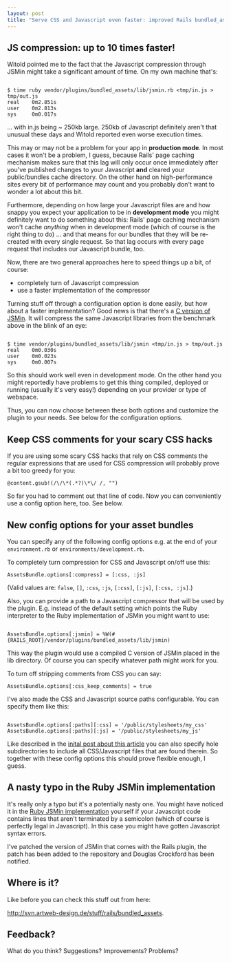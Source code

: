 ```yaml
--- 
layout: post
title: "Serve CSS and Javascript even faster: improved Rails bundled_assets plugin"
---
```

<h2>JS compression: up to 10 times faster!</h2>

<p>Witold pointed me to the fact that the Javascript compression through JSMin might take a significant amount of time. On my own machine that's:</p>

<pre><code>
$ time ruby vendor/plugins/bundled_assets/lib/jsmin.rb &lt;tmp/in.js > tmp/out.js 
real    0m2.851s
user    0m2.813s
sys     0m0.017s
</code></pre>

<p>... with in.js being ~ 250kb large. 250kb of Javascript definitely aren't that unusual these days and Witold reported even worse execution times.</p>

<p>This may or may not be a problem for your app in <strong>production mode</strong>. In most cases it won't be a problem, I guess, because Rails' page caching mechanism makes sure that this lag will only occur once immediately after you've published changes to your Javascript <strong>and</strong> cleared your public/bundles cache directory. On the other hand on high-performance sites every bit of performance may count and you probably don't want to wonder a lot about this bit.</p>

<p>Furthermore, depending on how large your Javascript files are and how snappy you expect your application to be in <strong>development mode</strong> you might definitely want to do something about this: Rails' page caching mechanism won't cache <em>anything</em> when in development mode (which of course is the right thing to do) ... and that means for our bundles that they will be re-created with every single request. So that lag occurs with every page request that includes our Javascript bundle, too.</p>

<p>Now, there are two general approaches here to speed things up a bit, of course:</p>

<ul>
	<li>completely turn of Javascript compression</li>
	<li>use a faster implementation of the compressor</li>
</ul>

<p>Turning stuff off through a configuration option is done easily, but how about a faster implementation? Good news is that there's a <a href="http://www.crockford.com/javascript/jsmin.c">C version of JSMin</a>. It will compress the same Javascript libraries from the benchmark above in the blink of an eye:</p>

<pre><code>
$ time vendor/plugins/bundled_assets/lib/jsmin &lt;tmp/in.js > tmp/out.js 
real    0m0.030s
user    0m0.023s
sys     0m0.007s
</code></pre>

<p>So this should work well even in development mode. On the other hand you might reportedly have problems to get this thing compiled, deployed or running (usually it's very easy!) depending on your provider or type of webspace.</p>

<p>Thus, you can now choose between these both options and customize the plugin to your needs. See below for the configuration options.</p>


<h2>Keep CSS comments for your scary CSS hacks</h2>

<p>If you are using some scary CSS hacks that rely on CSS comments the regular expressions that are used for CSS compression will probably prove a bit too greedy for you:</p>

<pre><code>@content.gsub!(/\/\*(.*?)\*\/ /, "")</code></pre>

<p>So far you had to comment out that line of code. Now you can conveniently use a config option here, too. See below.</p>


<h2>New config options for your asset bundles</h2>

<p>You can specify any of the following config options e.g. at the end of your <code>environment.rb</code> or <code>environments/development.rb</code>.</p>

<p>To completely turn compression for CSS and Javascript on/off use this:</p>

<pre><code>AssetsBundle.options[:compress] = [:css, :js]</code></pre>

<p>(Valid values are: <code>false</code>, <code>[]</code>, <code>:css</code>, <code>:js</code>, <code>[:css]</code>, <code>[:js]</code>, <code>[:css, :js]</code>.)</p>

<p>Also, you can provide a path to a Javascript compressor that will be used by the plugin. E.g. instead of the default setting which points the Ruby interpreter to the Ruby implementation of JSMin you might want to use:</p>

<pre><code>
AssetsBundle.options[:jsmin] = %W(#{RAILS_ROOT}/vendor/plugins/bundled_assets/lib/jsmin)	
</code></pre>

<p>This way the plugin would use a compiled C version of JSMin placed in the lib directory. Of course you can specify whatever path might work for you.</p>

<p>To turn off stripping comments from CSS you can say:</p>

<pre><code>AssetsBundle.options[:css_keep_comments] = true</code></pre>

<p>I've also made the CSS and Javascript source paths configurable. You can specify them like this:</p>

<pre><code>
AssetsBundle.options[:paths][:css] = '/public/stylesheets/my_css'
AssetsBundle.options[:paths][:js] = '/public/stylesheets/my_js'
</code></pre>

<p>Like described in the <a href="/2007/4/13/rails-plugin-blazing-fast-page-loads-through-bundled-css-and-javascript">inital post about this article</a> you can also specify hole subdirectories to include all CSS/Javascript files that are found therein. So together with these config options this should prove flexible enough, I guess.</p>


<h2>A nasty typo in the Ruby JSMin implementation</h2>

<p>It's really only a typo but it's a potentially nasty one. You might have noticed it in the <a href="http://www.crockford.com/javascript/jsmin.rb">Ruby JSMin implementation</a> yourself if your Javascript code contains lines that aren't terminated by a semicolon (which of course is perfectly legal in Javascript). In this case you might have gotten Javascript syntax errors.  </p>

<p>I've patched the version of JSMin that comes with the Rails plugin, the patch has been added to the repository and Douglas Crockford has been notified.</p>


<h2>Where is it?</h2>

<p>Like before you can check this stuff out from here:</p>

<p><a href="http://svn.artweb-design.de/stuff/rails/bundled_assets">http://svn.artweb-design.de/stuff/rails/bundled_assets</a>.</p>


<h2>Feedback?</h2>

<p>What do you think? Suggestions? Improvements? Problems?</p>
